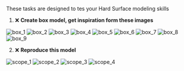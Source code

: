 These tasks are designed to tes your Hard Surface modeling skills 
1) ❌ **Create box model, get inspiration form these images**
   
![box_1](/curriculum/reproduce/box_model/box_1.jpg)
![box_2](/curriculum/reproduce/box_model/box_2.jpg)
![box_3](/curriculum/reproduce/box_model/box_3.jpg)
![box_4](/curriculum/reproduce/box_model/box_4.jpg)
![box_5](/curriculum/reproduce/box_model/box_5.jpg)
![box_6](/curriculum/reproduce/box_model/box_6.jpg)
![box_7](/curriculum/reproduce/box_model/box_7.jpg)
![box_8](/curriculum/reproduce/box_model/box_8.jpg)
![box_9](/curriculum/reproduce/box_model/box_9.jpg)

2) ❌ **Reproduce this model**

![scope_1](/curriculum/reproduce/vertex_venum_scope_model/scope_1.jpg)
![scope_2](/curriculum/reproduce/vertex_venum_scope_model/scope_2.jpg)
![scope_3](/curriculum/reproduce/vertex_venum_scope_model/scope_3.jpg)
![scope_4](/curriculum/reproduce/vertex_venum_scope_model/scope_4.jpg)
